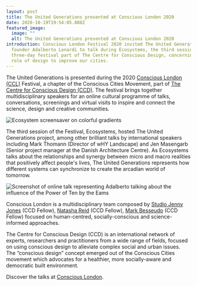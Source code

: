 ```yaml
---
layout: post
title: The United Generations presented at Conscious London 2020
date: 2020-10-19T19:54:05.808Z
featured_image:
  image: ""
  alt: The United Generations presented at Conscious London 2020
introduction: Conscious London Festival 2020 invited The United Generations'
  founder Adalberto Lonardi to talk during Ecosystems, the third session of the
  three-day festival part of The Centre for Conscious Design, concerning the
  role of design to improve our cities.
---
```

The United Generations is presented during the 2020 [Conscious London (CCL)](https://theccd.org/domain/conscious-london/) Festival, a chapter of the Conscious Cities Movement, part of [The Centre for Conscious Design (CCD)](https://theccd.org/). The festival brings together multidisciplinary speakers for an online cultural programme of talks, conversations, screenings and virtual visits to inspire and connect the science, design and creative communities. 

![Ecosystem screensaver on colorful gradients](/assets/uploads/ecosystems.jpg "Conscious London - Ecosystems, third session of three day festival")

The third session of the Festival, Ecosystems, hosted The United Generations project, among other brilliant talks by international speakers including Mark Thomann (Director of wHY Landscape) and Jen Masengarb (Senior project manager at the Danish Architecture Centre). As Ecosystems talks about the relationships and synergy between micro and macro realities that positively affect people's lives, The United Generations represents how different systems can synchronize to create the arcadian world of tomorrow.

![Screenshot of online talk representing Adalberto talking about the influence of the Power of Ten by the Eams](/assets/uploads/consicous_talk.jpeg "Conscious London - Adalberto presenting the United Generations ")

Conscious London is a multidisciplinary team composed by [Studio Jenny Jones](https://studiojennyjones.com/) (CCD Fellow), [Natasha Reid](https://www.matterspacesoul.com/) (CCD Fellow), [Mark Besseudo](https://markbessoudo.com/hi/) (CCD Fellow) focused on human-centred, socially-conscious and science-informed approaches.

The Centre for Conscious Design (CCD) is an international network of experts, researchers and practitioners from a wide range of fields, focused on using conscious design to alleviate complex social and urban issues. The “conscious design” concept emerged out of the Conscious Cities movement which advocates for a healthier, more socially-aware and democratic built environment.

Discover the talks at [Conscious London](https://www.youtube.com/channel/UC-Bbwz5OiTCqCCmIH9RQxwA).
